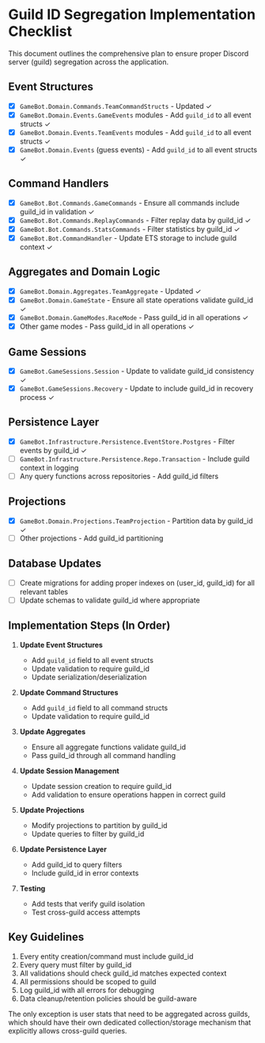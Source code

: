 # Guild ID Segregation Implementation Checklist

This document outlines the comprehensive plan to ensure proper Discord server (guild) segregation across the application.

## Event Structures

- [x] `GameBot.Domain.Commands.TeamCommandStructs` - Updated ✓
- [x] `GameBot.Domain.Events.GameEvents` modules - Add `guild_id` to all event structs ✓
- [x] `GameBot.Domain.Events.TeamEvents` modules - Add `guild_id` to all event structs ✓
- [x] `GameBot.Domain.Events` (guess events) - Add `guild_id` to all event structs ✓

## Command Handlers

- [x] `GameBot.Bot.Commands.GameCommands` - Ensure all commands include guild_id in validation ✓
- [x] `GameBot.Bot.Commands.ReplayCommands` - Filter replay data by guild_id ✓
- [x] `GameBot.Bot.Commands.StatsCommands` - Filter statistics by guild_id ✓
- [x] `GameBot.Bot.CommandHandler` - Update ETS storage to include guild context ✓

## Aggregates and Domain Logic

- [x] `GameBot.Domain.Aggregates.TeamAggregate` - Updated ✓ 
- [x] `GameBot.Domain.GameState` - Ensure all state operations validate guild_id ✓
- [x] `GameBot.Domain.GameModes.RaceMode` - Pass guild_id in all operations ✓
- [x] Other game modes - Pass guild_id in all operations ✓

## Game Sessions

- [x] `GameBot.GameSessions.Session` - Update to validate guild_id consistency ✓
- [x] `GameBot.GameSessions.Recovery` - Update to include guild_id in recovery process ✓

## Persistence Layer

- [x] `GameBot.Infrastructure.Persistence.EventStore.Postgres` - Filter events by guild_id ✓
- [ ] `GameBot.Infrastructure.Persistence.Repo.Transaction` - Include guild context in logging
- [ ] Any query functions across repositories - Add guild_id filters

## Projections

- [x] `GameBot.Domain.Projections.TeamProjection` - Partition data by guild_id ✓
- [ ] Other projections - Add guild_id partitioning

## Database Updates

- [ ] Create migrations for adding proper indexes on (user_id, guild_id) for all relevant tables
- [ ] Update schemas to validate guild_id where appropriate

## Implementation Steps (In Order)

1. **Update Event Structures**
   - Add `guild_id` field to all event structs
   - Update validation to require guild_id
   - Update serialization/deserialization

2. **Update Command Structures**
   - Add `guild_id` field to all command structs
   - Update validation to require guild_id

3. **Update Aggregates**
   - Ensure all aggregate functions validate guild_id
   - Pass guild_id through all command handling

4. **Update Session Management**
   - Update session creation to require guild_id
   - Add validation to ensure operations happen in correct guild

5. **Update Projections**
   - Modify projections to partition by guild_id
   - Update queries to filter by guild_id

6. **Update Persistence Layer**
   - Add guild_id to query filters
   - Include guild_id in error contexts

7. **Testing**
   - Add tests that verify guild isolation
   - Test cross-guild access attempts

## Key Guidelines

1. Every entity creation/command must include guild_id
2. Every query must filter by guild_id
3. All validations should check guild_id matches expected context
4. All permissions should be scoped to guild
5. Log guild_id with all errors for debugging
6. Data cleanup/retention policies should be guild-aware

The only exception is user stats that need to be aggregated across guilds, which should have their own dedicated collection/storage mechanism that explicitly allows cross-guild queries. 